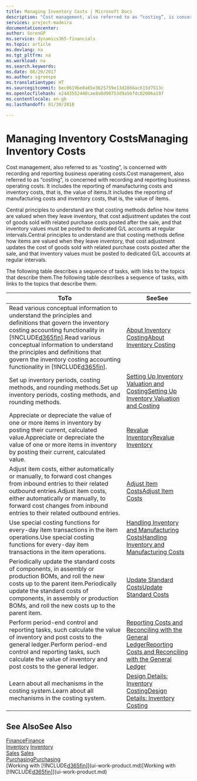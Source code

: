 ```yaml
---
title: Managing Inventory Costs | Microsoft Docs
description: "Cost management, also referred to as “costing”, is concerned with recording and reporting business operating costs. It includes the reporting of manufacturing costs and inventory costs, that is, the value of items."
services: project-madeira
documentationcenter: 
author: SorenGP
ms.service: dynamics365-financials
ms.topic: article
ms.devlang: na
ms.tgt_pltfrm: na
ms.workload: na
ms.search.keywords: 
ms.date: 08/29/2017
ms.author: sgroespe
ms.translationtype: HT
ms.sourcegitcommit: bec0619be0a65e3625759e13d2866ac615d7513c
ms.openlocfilehash: e2443552440cae8a0d90753d9a56fdc82006a197
ms.contentlocale: en-gb
ms.lasthandoff: 01/30/2018

---
```

# <a name="managing-inventory-costs"></a><span data-ttu-id="8a29c-104">Managing Inventory Costs</span><span class="sxs-lookup"><span data-stu-id="8a29c-104">Managing Inventory Costs</span></span>
<span data-ttu-id="8a29c-105">Cost management, also referred to as “costing”, is concerned with recording and reporting business operating costs.</span><span class="sxs-lookup"><span data-stu-id="8a29c-105">Cost management, also referred to as “costing”, is concerned with recording and reporting business operating costs.</span></span> <span data-ttu-id="8a29c-106">It includes the reporting of manufacturing costs and inventory costs, that is, the value of items.</span><span class="sxs-lookup"><span data-stu-id="8a29c-106">It includes the reporting of manufacturing costs and inventory costs, that is, the value of items.</span></span>   

<span data-ttu-id="8a29c-107">Central principles to understand are that costing methods define how items are valued when they leave inventory, that cost adjustment updates the cost of goods sold with related purchase costs posted after the sale, and that inventory values must be posted to dedicated G/L accounts at regular intervals.</span><span class="sxs-lookup"><span data-stu-id="8a29c-107">Central principles to understand are that costing methods define how items are valued when they leave inventory, that cost adjustment updates the cost of goods sold with related purchase costs posted after the sale, and that inventory values must be posted to dedicated G/L accounts at regular intervals.</span></span>

<span data-ttu-id="8a29c-108">The following table describes a sequence of tasks, with links to the topics that describe them.</span><span class="sxs-lookup"><span data-stu-id="8a29c-108">The following table describes a sequence of tasks, with links to the topics that describe them.</span></span>

|<span data-ttu-id="8a29c-109">**To**</span><span class="sxs-lookup"><span data-stu-id="8a29c-109">**To**</span></span>|<span data-ttu-id="8a29c-110">**See**</span><span class="sxs-lookup"><span data-stu-id="8a29c-110">**See**</span></span>|  
|------------|-------------|  
|<span data-ttu-id="8a29c-111">Read various conceptual information to understand the principles and definitions that govern the inventory costing accounting functionality in [!INCLUDE[d365fin](includes/d365fin_md.md)].</span><span class="sxs-lookup"><span data-stu-id="8a29c-111">Read various conceptual information to understand the principles and definitions that govern the inventory costing accounting functionality in [!INCLUDE[d365fin](includes/d365fin_md.md)].</span></span>|[<span data-ttu-id="8a29c-112">About Inventory Costing</span><span class="sxs-lookup"><span data-stu-id="8a29c-112">About Inventory Costing</span></span>](finance-learn-about-costing.md)|  
|<span data-ttu-id="8a29c-113">Set up inventory periods, costing methods, and rounding methods.</span><span class="sxs-lookup"><span data-stu-id="8a29c-113">Set up inventory periods, costing methods, and rounding methods.</span></span>|[<span data-ttu-id="8a29c-114">Setting Up Inventory Valuation and Costing</span><span class="sxs-lookup"><span data-stu-id="8a29c-114">Setting Up Inventory Valuation and Costing</span></span>](finance-set-up-inventory-valuation-and-costing.md)|
|<span data-ttu-id="8a29c-115">Appreciate or depreciate the value of one or more items in inventory by posting their current, calculated value.</span><span class="sxs-lookup"><span data-stu-id="8a29c-115">Appreciate or depreciate the value of one or more items in inventory by posting their current, calculated value.</span></span>|[<span data-ttu-id="8a29c-116">Revalue Inventory</span><span class="sxs-lookup"><span data-stu-id="8a29c-116">Revalue Inventory</span></span>](inventory-how-revalue-inventory.md)|
|<span data-ttu-id="8a29c-117">Adjust item costs, either automatically or manually, to forward cost changes from inbound entries to their related outbound entries.</span><span class="sxs-lookup"><span data-stu-id="8a29c-117">Adjust item costs, either automatically or manually, to forward cost changes from inbound entries to their related outbound entries.</span></span>|[<span data-ttu-id="8a29c-118">Adjust Item Costs</span><span class="sxs-lookup"><span data-stu-id="8a29c-118">Adjust Item Costs</span></span>](inventory-how-adjust-item-costs.md)|
|<span data-ttu-id="8a29c-119">Use special costing functions for every-day item transactions in the item operations.</span><span class="sxs-lookup"><span data-stu-id="8a29c-119">Use special costing functions for every-day item transactions in the item operations.</span></span>|[<span data-ttu-id="8a29c-120">Handling Inventory and Manufacturing Costs</span><span class="sxs-lookup"><span data-stu-id="8a29c-120">Handling Inventory and Manufacturing Costs</span></span>](finance-handle-inventory-and-manufacturing-costs.md)|  
|<span data-ttu-id="8a29c-121">Periodically update the standard costs of components, in assembly or production BOMs, and roll the new costs up to the parent item.</span><span class="sxs-lookup"><span data-stu-id="8a29c-121">Periodically update the standard costs of components, in assembly or production BOMs, and roll the new costs up to the parent item.</span></span>|[<span data-ttu-id="8a29c-122">Update Standard Costs</span><span class="sxs-lookup"><span data-stu-id="8a29c-122">Update Standard Costs</span></span>](finance-how-to-update-standard-costs.md)|
|<span data-ttu-id="8a29c-123">Perform period-end control and reporting tasks, such calculate the value of inventory and post costs to the general ledger.</span><span class="sxs-lookup"><span data-stu-id="8a29c-123">Perform period-end control and reporting tasks, such calculate the value of inventory and post costs to the general ledger.</span></span>|[<span data-ttu-id="8a29c-124">Reporting Costs and Reconciling with the General Ledger</span><span class="sxs-lookup"><span data-stu-id="8a29c-124">Reporting Costs and Reconciling with the General Ledger</span></span>](finance-report-costs-and-reconcile-with-the-general-ledger.md)|  
|<span data-ttu-id="8a29c-125">Learn about all mechanisms in the costing system.</span><span class="sxs-lookup"><span data-stu-id="8a29c-125">Learn about all mechanisms in the costing system.</span></span>|[<span data-ttu-id="8a29c-126">Design Details: Inventory Costing</span><span class="sxs-lookup"><span data-stu-id="8a29c-126">Design Details: Inventory Costing</span></span>](design-details-inventory-costing.md)|  

## <a name="see-also"></a><span data-ttu-id="8a29c-127">See Also</span><span class="sxs-lookup"><span data-stu-id="8a29c-127">See Also</span></span>  
 [<span data-ttu-id="8a29c-128">Finance</span><span class="sxs-lookup"><span data-stu-id="8a29c-128">Finance</span></span>](finance.md)  
 <span data-ttu-id="8a29c-129">[Inventory](inventory-manage-inventory.md) </span><span class="sxs-lookup"><span data-stu-id="8a29c-129">[Inventory](inventory-manage-inventory.md) </span></span>  
 <span data-ttu-id="8a29c-130">[Sales](sales-manage-sales.md) </span><span class="sxs-lookup"><span data-stu-id="8a29c-130">[Sales](sales-manage-sales.md) </span></span>  
 [<span data-ttu-id="8a29c-131">Purchasing</span><span class="sxs-lookup"><span data-stu-id="8a29c-131">Purchasing</span></span>](purchasing-manage-purchasing.md)  
 <span data-ttu-id="8a29c-132">[Working with [!INCLUDE[d365fin](includes/d365fin_md.md)]](ui-work-product.md)</span><span class="sxs-lookup"><span data-stu-id="8a29c-132">[Working with [!INCLUDE[d365fin](includes/d365fin_md.md)]](ui-work-product.md)</span></span>

